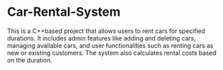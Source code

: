 # Car-Rental-System
This is a C++based project that allows users to rent cars for specified durations. It includes admin features like adding and deleting cars, managing available cars, and user functionalities such as renting cars as new or existing customers. The system also calculates rental costs based on the duration.
